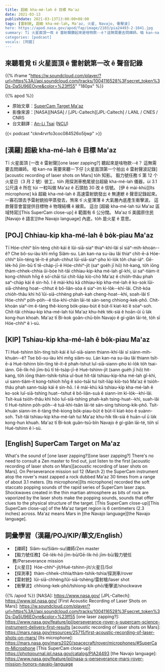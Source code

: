 ```yaml
---
title: 超級 kha-mé-lah ê 目標 Ma'az
date: 2021-03-13
publishdate: 2021-03-13T13:00:00+08:00
tags: [雷射銃, 超級 kha-mé-lah, Ma'az, 火星, Navajo, 衝擊波]
hero: https://apod.nasa.gov/apod/fap/image/2103/pia24493-2-1041.jpg
summary: Tī 火星面頂一改 ê 雷射聲聽起來是啥物款--ê？這無需要去問禪師。咱 kan-na 需要來聽一下仔火星面頂第一个拍出 ê 雷射聲波記錄 to̍h 知影。
categories: [podcast]
vocals: [阿錕]
---
```


## 來聽看覓 tī 火星面頂 ê 雷射銃第一改 ê 聲音記錄
{{% iframe "https://w.soundcloud.com/player/?url=https%3A//api.soundcloud.com/tracks/1004116528%3Fsecret_token%3Ds-Da5U96EOyre&color=%23ff55" "180px" %}}

{{% apod %}}

- 原始文章：[SuperCam Target Ma'az](https://apod.nasa.gov/apod/ap210313.html)
- 影像來源：[NASA][NASA] / [JPL-Caltech][JPL-Caltech] / LANL / CNES / CNRS
- 台文翻譯：[An-Li Tsai](mailto:thianbun.taigi@gmail.com) ([NCU](https://www.astro.ncu.edu.tw))

{{< podcast "ckn4rvrfo3coc084526o5ljwp" >}}

## [漢羅] 超級 kha-mé-lah ê 目標 Ma'az
Tī 火星面頂 [一改 ê 雷射聲][one laser zapping?] 聽起來是啥物款--ê？
這無需要去問禪師。
咱 kan-na 需要來聽一下仔 [火星面頂第一个拍出 ê 雷射聲波記錄][acoustic recording of laser shots on Mars] to̍h 知影。
毅力號任務 tī 第 12 个火星日（3 月 2 號）彼工，to̍h 用探測車桅尾彼台超級 kha-mé-lah 儀器，ùi 3.1 公尺遠 ê 所在 tùi 一粒叫做 Ma'az ê 石頭拍 30 改 ê 信號。
[伊 ê mài-khù][Its microphone] kā 超級 kha-mé-lah ê 高速雷射銃發出 ê 無連紲 ê 聲音記錄起來。
一寡石頭去予雷射銃拍甲蒸發去，煞來 tī 火星薄薄 ê 大氣層內底產生衝擊波。
這款聲音會當提供目標物 ê 物理結構 ê 線索。
這台 [超級 kha-mé-lah tùi Ma'az 區域特寫][This SuperCam close-up] ê 範圍有 6 公分闊。
Ma'az tī 美國原住民 [Navajo ê 語言][the Navajo language] 內底，to̍h 是火星 ê 意思。

## [POJ] Chhiau-kip kha-mé-lah ê bo̍k-piau Ma'az

Tī Hóe-chhiⁿ bīn-téng chi̍t-kái ê lûi-siā-siaⁿ thiaⁿ-khí-lâi sī siáⁿ-mih-khoán--ê?
Che bô-su-iàu khì mn̄g Siâm-su.
Lán kan-na su-iàu lâi thiaⁿ chi̍t-ē-á Hóe-chhiⁿ bīn-téng tē-it-ê phah-chhut lûi-siā-siaⁿ-pho kì-lo̍k to̍h chai-iáⁿ.
Gē-le̍k-hō jīm-bū tī tē-cha̍p-jī-ê Hóe-chhiⁿ-ji̍t (saⁿ goe̍h jī hō) hit-kang, to̍h iōng thàm-chhek-chhia ûi-bóe hit-tâi chhiau-kip-kha mé-lah gî-khì, ùi saⁿ-tiám-it kong-chhioh hn̄g ê só͘-chāi tùi chi̍t-lia̍p kiò-chò Ma'az ê chio̍h-thâu phah saⁿ-cha̍p kái ê sìn-hō.
I ê mài-khù kā chhiau-kip kha-mé-lah ê ko-sok lûi-siā-chhèng hoat--chhut ê bô-liân-sòa ê siaⁿ-im kì-lo̍k--khí-lâi.
Chi̍t-kóa chio̍h-thâu khì hō͘ lûi-siā-chhèng phah-kah cheng-hoat--khì, soah-lâi tī Hóe-chhiⁿ po̍h-po̍h--ê tōa-khì-chân lāi-té sán-seng chhiong-kek-phō.
Chit-khoán siaⁿ-im ē-tàng thê-kiong bo̍k-piau-bu̍t ê bu̍t-lí kiat-kò͘ ê sòaⁿ-soh.
Chi̍t-tâi chhiau-kip kha-mé-lah tùi Ma'az khu-he̍k te̍k-siá ê hoān-ûi ū la̍k kong-hun khoah.
Ma'az tī Bí-kok goân-chū-bîn Navajo ê gí-giân lāi-té, to̍h sī Hóe-chhiⁿ ê ì-sù.

## [KIP] Tshiau-kip kha-mé-lah ê bo̍k-piau Ma'az

Tī Hué-tshinn bīn-tíng tsi̍t-kái ê luî-siā-siann thiann-khí-lâi sī siánn-mih-khuán--ê?
Tse bô-su-iàu khì mn̄g siâm-su.
Lán kan-na su-iàu lâi thiann tsi̍t-ē-á Hué-tshinn bīn-tíng tē-it-ê phah-tshut luî-siā-siann-pho kì-lo̍k to̍h tsai-iánn.
Gē-li̍k-hō jīm-bū tī tē-tsa̍p-jī-ê Hué-tshinn-ji̍t (sann gue̍h jī hō) hit-kang, to̍h iōng thàm-tshik-tshia uî-bué hit-tâi tshiau-kip-kha mé-lah gî-khì, uì sann-tiám-it kong-tshioh hn̄g ê sóo-tsāi tuì tsi̍t-lia̍p kiò-tsò Ma'az ê tsio̍h-thâu phah sann-tsa̍p kái ê sìn-hō.
I ê mài-khù kā tshiau-kip kha-mé-lah ê ko-sok luî-siā-tshìng huat--tshut ê bô-liân-suà ê siann-im kì-lo̍k--khí-lâi.
Tsi̍t-kuá tsio̍h-thâu khì hōo luî-siā-tshìng phah-kah tsing-huat--khì, suah-lâi tī Hué-tshinn po̍h-po̍h--ê tuā-khì-tsân lāi-té sán-sing tshiong-kik-phō.
Tsit-khuán siann-im ē-tàng thê-kiong bo̍k-piau-bu̍t ê bu̍t-lí kiat-kòo ê suànn-soh.
Tsi̍t-tâi tshiau-kip kha-mé-lah tuì Ma'az khu-hi̍k ti̍k-siá ê huān-uî ū la̍k kong-hun khuah.
Ma'az tī Bí-kok guân-tsū-bîn Navajo ê gí-giân lāi-té, to̍h sī Hué-tshinn ê ì-sù.

## [English] SuperCam Target on Ma'az

What's the sound of [one laser zapping?][one laser zapping?] There's no need to consult a Zen master to find out, just listen to the first [acoustic recording of laser shots on Mars][acoustic recording of laser shots on Mars]. On Perseverance mission sol 12 (March 2) the SuperCam instrument atop the rover's mast zapped a rock dubbed Ma'az 30 times from a range of about 3.1 meters. [Its microphone][Its microphone] recorded the soft staccato popping sounds of the rapid series of SuperCam laser zaps. Shockwaves created in the thin martian atmosphere as bits of rock are vaporized by the laser shots make the popping sounds, sounds that offer clues to the physical structure of the target. [This SuperCam close-up][This SuperCam close-up] of the Ma'az target region is 6 centimeters (2.3 inches) across. Ma'az means Mars in [the Navajo language][the Navajo language].

## 詞彙學習（漢羅/POJ/KIP/華文/English）

- 【禪師】Siâm-su/Siâm-su/禪師/Zen master
- 【毅力號任務】Gē-le̍k-hō jīm-bū/Gē-li̍k-hō jīm-bū/毅力號任務/Perseverance mission
- 【火星日】Hóe-chhiⁿ-ji̍t/Hué-tshinn-ji̍t/火星日/Sol
- 【探測車】thàm-chhek-chhia/thàm-tshik-tshia/探測車/rover
- 【雷射銃】lûi-siā-chhèng/lûi-siā-tshèng/雷射槍/laser shot
- 【衝擊波】chhiong-kek-phō/tshiong-kik-phō/衝擊波/shockwave

{{% /apod %}}
[NASA]: https://www.nasa.gov/
[JPL-Caltech]: https://www.jpl.nasa.gov/
[First Acoustic Recording of Laser Shots on Mars]: https://w.soundcloud.com/player/?url=https%3A//api.soundcloud.com/tracks/1004116528%3Fsecret_token%3Ds-Da5U96EOyre&color=%23ff55
[one laser zapping?]: https://www.nasa.gov/feature/jpl/perseverance-rover-s-supercam-science-instrument-delivers-first-results
[acoustic recording of laser shots on Mars]: https://mars.nasa.gov/resources/25715/first-acoustic-recording-of-laser-shots-on-mars/
[Its microphone]: https://mars.nasa.gov/mars2020/spacecraft/rover/microphones/#SuperCam-Microphone
[This SuperCam close-up]: https://photojournal.jpl.nasa.gov/catalog/PIA24493
[the Navajo language]: https://www.nasa.gov/feature/jpl/nasa-s-perseverance-mars-rover-mission-honors-navajo-language
